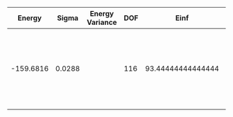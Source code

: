 | Energy    | Sigma  | Energy Variance | DOF | Einf              | Method                                                       | Reference |
|-----------|--------|-----------------|-----|-------------------|--------------------------------------------------------------|-----------|
| -159.6816 | 0.0288 |                 | 116 | 93.44444444444444 | CP AFQMC with Constraint Release; no strict upper bound property | [paper](https://journals.aps.org/prb/abstract/10.1103/PhysRevB.88.125132) |
